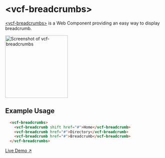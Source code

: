 # &lt;vcf-breadcrumbs&gt;

[&lt;vcf-breadcrumbs&gt;](https://vaadin.com/directory/component/vaadinvcf-breadcrumb) is a Web Component providing an easy way to display breadcrumb.

[<img src="https://raw.githubusercontent.com/vaadin/vcf-breadcrumb/master/screenshot.png" width="200" alt="Screenshot of vcf-breadcrumbs">](https://vaadin.com/components/directory/vaadinvcf-breadcrumbs)

## Example Usage

```html
  <vcf-breadcrumbs>
    <vcf-breadcrumb shift href="#">Home</vcf-breadcrumb>
    <vcf-breadcrumb href="#">Directory</vcf-breadcrumb>
    <vcf-breadcrumb href="#">Breadcrumb</vcf-breadcrumb>
  </vcf-breadcrumbs>
```

[Live Demo ↗](https://incubator.app.fi/vcf-breadcrumb-demo/)
